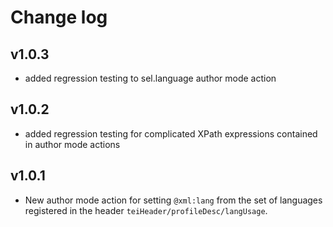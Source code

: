 # Change log #

## v1.0.3 ##

- added regression testing to sel.language author mode action

## v1.0.2 ##

- added regression testing for complicated XPath expressions contained
  in author mode actions

## v1.0.1 ##

- New author mode action for setting `@xml:lang` from the set of
  languages registered in the header
  `teiHeader/profileDesc/langUsage`.
